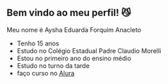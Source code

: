 ## Bem vindo ao meu perfil! 😼

Meu nome é Aysha Eduarda Forquim Anacleto

 - Tenho 15 anos 
 - Estudo no Colégio Estadual Padre Claudio Morelli
 - Estou no primeiro ano do ensino médio
 - Estudo no turno da tarde
 - faço curso no [Alura](https://3076-cypress-alurapic-front.vercel.app/.)
   
